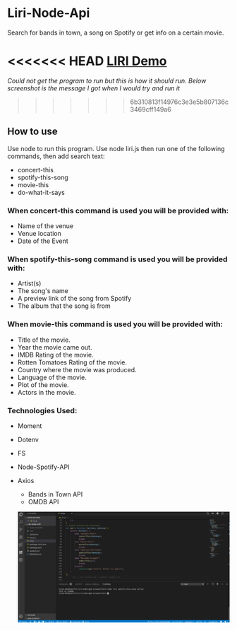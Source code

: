 # Liri-Node-Api

Search for bands in town, a song on Spotify or get info on a certain movie.

<<<<<<< HEAD
[LIRI Demo](https://drive.google.com/file/d/1u_57s2EXEftbbQpjze_sUCWXvWi40c7y/view)
=======
*Could not get the program to run but this is how it should run. Below screenshot is the message I got when I would try and run it*    

>>>>>>> 6b310813f14976c3e3e5b807136c3469cff149a6

## How to use
Use node to run this program. Use node liri.js then run one of the following commands, then add search text:

* concert-this
* spotify-this-song
* movie-this
* do-what-it-says


### When concert-this command is used you will be provided with:

* Name of the venue
* Venue location
* Date of the Event


### When spotify-this-song command is used you will be provided with:

* Artist(s)
* The song's name
* A preview link of the song from Spotify
* The album that the song is from


### When movie-this command is used you will be provided with:

* Title of the movie.
* Year the movie came out.
* IMDB Rating of the movie.
* Rotten Tomatoes Rating of the movie.
* Country where the movie was produced.
* Language of the movie.
* Plot of the movie.
* Actors in the movie.


### Technologies Used:
* Moment
* Dotenv
* FS
* Node-Spotify-API
* Axios
    * Bands in Town API
    * OMDB API
    

    
    
    
    ![Preview](https://github.com/kwuellner/liri-node-app/blob/master/screenshot/screenshot.png)

